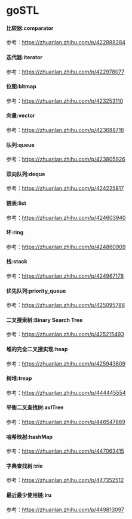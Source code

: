 # goSTL
#### 比较器:comparator
参考：https://zhuanlan.zhihu.com/p/422888284

#### 迭代器:iterator
参考：https://zhuanlan.zhihu.com/p/422978077

#### 位图:bitmap
参考：https://zhuanlan.zhihu.com/p/423253110

#### 向量:vector
参考：https://zhuanlan.zhihu.com/p/423688716

#### 队列:queue
参考：https://zhuanlan.zhihu.com/p/423805926

#### 双向队列:deque
参考：https://zhuanlan.zhihu.com/p/424225817

#### 链表:list
参考：https://zhuanlan.zhihu.com/p/424603940

#### 环:ring
参考：https://zhuanlan.zhihu.com/p/424860909

#### 栈:stack
参考：https://zhuanlan.zhihu.com/p/424967178

#### 优先队列:priority_queue
参考：https://zhuanlan.zhihu.com/p/425095786

#### 二叉搜索树:Binary Search Tree
参考：https://zhuanlan.zhihu.com/p/425215493

#### 堆的完全二叉搜实现:heap
参考：https://zhuanlan.zhihu.com/p/425943809

#### 树堆:treap
参考：https://zhuanlan.zhihu.com/p/444445554

#### 平衡二叉查找树:avlTree
参考：https://zhuanlan.zhihu.com/p/446547869

#### 哈希映射:hashMap
参考：https://zhuanlan.zhihu.com/p/447063415

#### 字典查找树:trie
参考：https://zhuanlan.zhihu.com/p/447352512

#### 最近最少使用链:lru
参考：https://zhuanlan.zhihu.com/p/449813097
